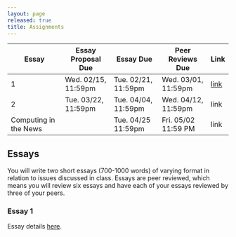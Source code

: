 ```yaml
---
layout: page
released: true
title: Assignments
---
```


| Essay | Essay Proposal Due | Essay Due           | Peer Reviews Due    | Link |
|-------|--------------------|---------------------|---------------------| ---- |
| 1     | Wed. 02/15, 11:59pm | Tue. 02/21, 11:59pm | Wed. 03/01, 11:59pm  | [link][essay1] |
| 2     | Tue. 03/22, 11:59pm | Tue. 04/04, 11:59pm  | Wed. 04/12, 11:59pm  | link |
| Computing in the News | | Tue. 04/25 11:59pm | Fri. 05/02 11:59 PM | link |

## Essays

You will write two short essays (700-1000 words) of varying format in relation
to issues discussed in class. Essays are peer reviewed, which means you will
review six essays and have each of your essays reviewed by three of your peers.

### Essay 1

Essay details [here][essay1].

[essay1]: assignments/essay1.md

<!--
Optional Essay: Ethics in the News
------------------

This is an optional assignment that can be completed to make up one of the two required essays. You will complete an Ethics in the News assignment where you research a current topic in computing (outside of lecture topics) and its social implications. Word count, depth, and citation requirements will be similar to the two required essays.
Details to be released around 11/14.
-->
